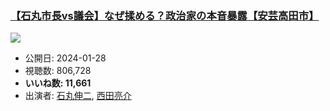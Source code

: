 ### [【石丸市長vs議会】なぜ揉める？政治家の本音暴露【安芸高田市】](https://www.youtube.com/watch?v=f8rJNZFEE2g)
[![](https://img.youtube.com/vi/f8rJNZFEE2g/sddefault.jpg)](https://www.youtube.com/watch?v=f8rJNZFEE2g)
-   公開日: 2024-01-28
-   視聴数: 806,728
-   **いいね数: 11,661**
-   出演者: [石丸伸二](/rehacq_fan/people/石丸伸二 "wikilink"), [西田亮介](/rehacq_fan/people/西田亮介 "wikilink")

